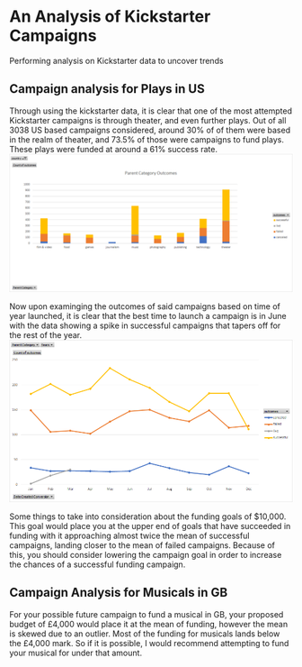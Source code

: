 # An Analysis of Kickstarter Campaigns
Performing analysis on Kickstarter data to uncover trends
## Campaign analysis for Plays in US
Through using the kickstarter data, it is clear that one of the most attempted Kickstarter campaigns is through theater, and even further plays. Out of all 3038 US based campaigns considered, around 30% of of them were based in the realm of theater, and 73.5% of those were campaigns to fund plays. These plays were funded at around a 61% success rate.
![Parent Category Outcomes](https://github.com/aKnownSaltMine/Kickstarter-Analysis/blob/main/Parent%20Category%20Outcomes.png)

Now upon examinging the outcomes of said campaigns based on time of year launched, it is clear that the best time to launch a campaign is in June with the data showing a spike in successful campaigns that tapers off for the rest of the year. 
![Outcome Trend Over Time](https://github.com/aKnownSaltMine/Kickstarter-Analysis/blob/main/Outcome%20trend%20over%20time.png)

Some things to take into consideration about the funding goals of $10,000. This goal would place you at the upper end of goals that have succeeded in funding with it approaching almost twice the mean of successful campaigns, landing closer to the mean of failed campaigns.
Because of this, you should consider lowering the campaign goal in order to increase the chances of a successful funding campaign. 

## Campaign Analysis for Musicals in GB
For your possible future campaign to fund a musical in GB, your proposed budget of £4,000 would place it at the mean of funding, however the mean is skewed due to an outlier. Most of the funding for musicals lands below the £4,000 mark. So if it is possible, I would recommend attempting to fund your musical for under that amount. 
